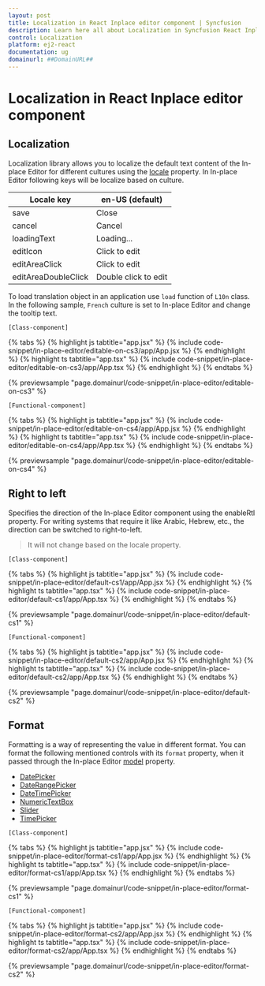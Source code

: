 ```yaml
---
layout: post
title: Localization in React Inplace editor component | Syncfusion
description: Learn here all about Localization in Syncfusion React Inplace editor component of Syncfusion Essential JS 2 and more.
control: Localization 
platform: ej2-react
documentation: ug
domainurl: ##DomainURL##
---
```


# Localization in React Inplace editor component

## Localization

Localization library allows you to localize the default text content of the In-place Editor for different cultures using the [locale](https://ej2.syncfusion.com/react/documentation/api/inplace-editor/#locale) property. In  In-place Editor following keys will be localize based on culture.

| Locale key | en-US (default) |
|------|------|
| save | Close |
| cancel | Cancel |
| loadingText | Loading... |
| editIcon | Click to edit |
| editAreaClick | Click to edit |
| editAreaDoubleClick | Double click to edit |

To load translation object in an application use `load` function of `L10n` class. In the following sample, `French` culture is set to In-place Editor and change the tooltip text.

`[Class-component]`

{% tabs %}
{% highlight js tabtitle="app.jsx" %}
{% include code-snippet/in-place-editor/editable-on-cs3/app/App.jsx %}
{% endhighlight %}
{% highlight ts tabtitle="app.tsx" %}
{% include code-snippet/in-place-editor/editable-on-cs3/app/App.tsx %}
{% endhighlight %}
{% endtabs %}

 {% previewsample "page.domainurl/code-snippet/in-place-editor/editable-on-cs3" %}

`[Functional-component]`

{% tabs %}
{% highlight js tabtitle="app.jsx" %}
{% include code-snippet/in-place-editor/editable-on-cs4/app/App.jsx %}
{% endhighlight %}
{% highlight ts tabtitle="app.tsx" %}
{% include code-snippet/in-place-editor/editable-on-cs4/app/App.tsx %}
{% endhighlight %}
{% endtabs %}

 {% previewsample "page.domainurl/code-snippet/in-place-editor/editable-on-cs4" %}

## Right to left

Specifies the direction of the In-place Editor component using the enableRtl property. For writing systems that require it like Arabic, Hebrew, etc., the direction can be switched to right-to-left.

> It will not change based on the locale property.

`[Class-component]`

{% tabs %}
{% highlight js tabtitle="app.jsx" %}
{% include code-snippet/in-place-editor/default-cs1/app/App.jsx %}
{% endhighlight %}
{% highlight ts tabtitle="app.tsx" %}
{% include code-snippet/in-place-editor/default-cs1/app/App.tsx %}
{% endhighlight %}
{% endtabs %}

 {% previewsample "page.domainurl/code-snippet/in-place-editor/default-cs1" %}

`[Functional-component]`

{% tabs %}
{% highlight js tabtitle="app.jsx" %}
{% include code-snippet/in-place-editor/default-cs2/app/App.jsx %}
{% endhighlight %}
{% highlight ts tabtitle="app.tsx" %}
{% include code-snippet/in-place-editor/default-cs2/app/App.tsx %}
{% endhighlight %}
{% endtabs %}

 {% previewsample "page.domainurl/code-snippet/in-place-editor/default-cs2" %}

## Format

Formatting is a way of representing the value in different format. You can format the following mentioned controls with its `format` property, when it passed through the In-place Editor [model](https://ej2.syncfusion.com/react/documentation/api/inplace-editor/#model) property.

* [DatePicker](../datepicker/date-format/)
* [DateRangePicker](../daterangepicker/globalization/#customize-the-date-format)
* [DateTimePicker](https://ej2.syncfusion.com/react/documentation/api/datetimepicker/#format)
* [NumericTextBox](../numerictextbox/formats/#custom-formats)
* [Slider](../slider/format/)
* [TimePicker](https://ej2.syncfusion.com/react/documentation/api/timepicker/#format)

`[Class-component]`

{% tabs %}
{% highlight js tabtitle="app.jsx" %}
{% include code-snippet/in-place-editor/format-cs1/app/App.jsx %}
{% endhighlight %}
{% highlight ts tabtitle="app.tsx" %}
{% include code-snippet/in-place-editor/format-cs1/app/App.tsx %}
{% endhighlight %}
{% endtabs %}

 {% previewsample "page.domainurl/code-snippet/in-place-editor/format-cs1" %}

`[Functional-component]`

{% tabs %}
{% highlight js tabtitle="app.jsx" %}
{% include code-snippet/in-place-editor/format-cs2/app/App.jsx %}
{% endhighlight %}
{% highlight ts tabtitle="app.tsx" %}
{% include code-snippet/in-place-editor/format-cs2/app/App.tsx %}
{% endhighlight %}
{% endtabs %}

 {% previewsample "page.domainurl/code-snippet/in-place-editor/format-cs2" %}
